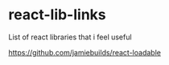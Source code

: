 # react-lib-links
List of react libraries that i feel useful

https://github.com/jamiebuilds/react-loadable

